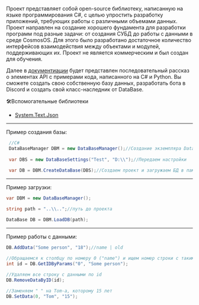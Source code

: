 Проект представляет собой open-source библиотеку, написанную на языке программирования C#, с целью упростить разработку приложений, требующих работы с различными объемами данных. Проект направлен на создание хорошего фундамента для разработки программ под разные задачи: от создания СУБД до работы с данными в среде CosmosOS. Для этого было разработано достаточное количество интерфейсов взаимодействия между объектами и модулей, поддерживающих их. Проект не является коммерческим и был создан для обучения.

Далее в [документиации](https://docs.google.com/document/d/1ekIoIGqzT_iCoHpOobplHOc7ajQwUDz_D_OkgWtXOpo/edit?usp=sharing) будет представлен последовательный рассказ о элементах API с примерами кода, написанного на C# и Python. Вы сможете создать свою собственную базу данных, разработать бота в Discord и создать свой класс-наследник от DataBase. 

🛠️Вспомогательные библиотеки
* [System.Text.Json](https://learn.microsoft.com/en-us/dotnet/standard/serialization/system-text-json/how-to)
  
____
Пример создания базы:
```C#
 //C# 
 DataBaseManager DBM = new DataBaseManager();//Создание экземпляра DataBaseManager
 
 var DBS = new DataBaseSettings("Test", "D:\\");//Передаем настройки
 
 var DB = DBM.CreateDataBase(DBS);//Создаем проект и загружаем БД в память
```
____
  Пример загрузки:
```c#
var DBM = new DataBaseManager();

string path = "..\\..";//путь до проекта

DataBase DB = DBM.LoadDB(path);
```
___
  Пример работы с данными: 
```c#
DB.AddData("Some person", "18");//name | old

//Обращаемся к столбцу по номеру 0 ("name") и ищем номер строки с такими данными
int id = DB.GetIDByParams("0", "Some person");
              
//Удаляем все строку с данными по id
DB.RemoveDataByID(id);

//Заменяем " " на Tom-а, которому 15 лет
DB.SetData(0, "Tom", "15");

``` 
